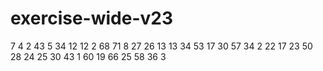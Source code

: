 # exercise-wide-v23
7
4
2
43
5
34
12
12
2
68
71
8
27
26
13
13
34
53
17
30
57
34
2
22
17
23
50
28
24
25
30
43
1
60
19
66
25
58
36
3
